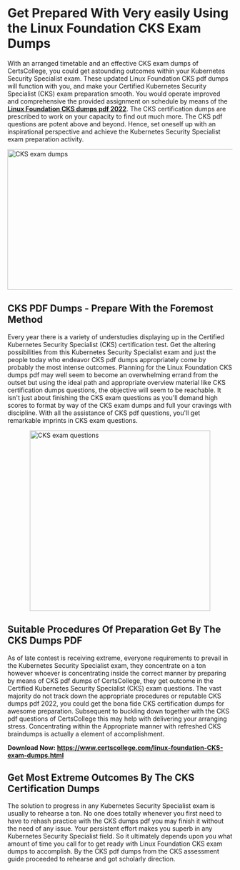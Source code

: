 <h1><strong>Get Prepared With Very easily Using the Linux Foundation CKS Exam Dumps&nbsp;</strong></h1>
<p><span style="font-weight: 400;">With an arranged timetable and an effective  CKS exam dumps of CertsCollege, you could get astounding outcomes within your Kubernetes Security Specialist exam. These updated Linux Foundation CKS pdf dumps will function with you, and make your Certified Kubernetes Security Specialist (CKS) exam preparation smooth. You would operate improved and comprehensive the provided assignment on schedule by means of the <strong><a href="https://www.certscollege.com/linux-foundation-CKS-exam-dumps.html">Linux Foundation CKS dumps pdf 2022</a></strong>. The CKS certification dumps are prescribed to work on your capacity to find out much more. The  CKS pdf questions are potent above and beyond. Hence, set oneself up with an inspirational perspective and achieve the Kubernetes Security Specialist exam preparation activity.&nbsp;</span></p>
<p><span style="font-weight: 400;"><img style="display: block; margin-left: auto; margin-right: auto;" src="https://i.ibb.co/CPDK3ps/Yellow-and-Blue-Initiative-Blog-Banner.png" alt="CKS exam dumps" width="559" height="315" /></span></p>
<h2><strong>CKS PDF Dumps - Prepare With the Foremost Method</strong></h2>
<p><span style="font-weight: 400;">Every year there is a variety of understudies displaying up in the Certified Kubernetes Security Specialist (CKS) certification test. Get the altering possibilities from this Kubernetes Security Specialist exam and just the people today who endeavor CKS pdf dumps appropriately come by probably the most intense outcomes. Planning for the Linux Foundation CKS dumps pdf may well seem to become an overwhelming errand from the outset but using the ideal path and appropriate overview material like CKS certification dumps questions, the objective will seem to be reachable. It isn't just about finishing the CKS exam questions as you'll demand high scores to format by way of the CKS exam dumps and full your cravings with discipline. With all the assistance of CKS pdf questions, you'll get remarkable imprints in CKS exam questions.</span></p>
<p><span style="font-weight: 400;"><a href="https://tinyurl.com/z2tt9upb"><img style="display: block; margin-left: auto; margin-right: auto;" src="https://i.ibb.co/9tMrhdY/Teacher-Appreciation-Invitation.png" alt="CKS exam questions " width="404" height="404" /></a></span></p>
<h2><strong>Suitable Procedures Of Preparation Get By The CKS Dumps PDF</strong></h2>
<p><span style="font-weight: 400;">As of late contest is receiving extreme, everyone requirements to prevail in the Kubernetes Security Specialist exam, they concentrate on a ton however whoever is concentrating inside the correct manner by preparing by means of CKS pdf dumps of CertsCollege, they get outcome in the Certified Kubernetes Security Specialist (CKS) exam questions. The vast majority do not track down the appropriate procedures or reputable CKS dumps pdf 2022, you could get the bona fide CKS certification dumps for awesome preparation. Subsequent to buckling down together with the  CKS pdf questions of CertsCollege this may help with delivering your arranging stress. Concentrating within the Appropriate manner with refreshed CKS braindumps is actually a element of accomplishment.</span></p>
<p><span style="font-weight: 400;"><strong>Download Now: <a href="https://www.certscollege.com/linux-foundation-CKS-exam-dumps.html">https://www.certscollege.com/linux-foundation-CKS-exam-dumps.html</a></strong></span></p>
<h2><strong>Get Most Extreme Outcomes By The CKS Certification Dumps</strong></h2>
<p><span style="font-weight: 400;">The solution to progress in any Kubernetes Security Specialist exam is usually to rehearse a ton. No one does totally whenever you first need to have to rehash practice with the CKS dumps pdf you may finish it without the need of any issue. Your persistent effort makes you superb in any Kubernetes Security Specialist field. So it ultimately depends upon you what amount of time you call for to get ready with Linux Foundation CKS exam dumps to accomplish. By the CKS pdf dumps from the CKS assessment guide proceeded to rehearse and got scholarly direction.</span></p>
